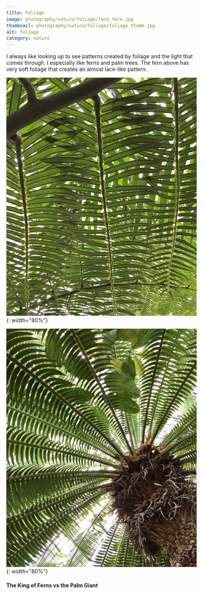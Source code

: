 ```yaml
---
title: Foliage
image: photography/nature/foliage/lace_fern.jpg
thumbnail: photography/nature/foliage/foliage_thumb.jpg
alt: foliage
category: nature
---
```


I always like looking up to see patterns created by foliage and the light that comes through. I especially like ferns and palm trees. The fern above has very soft foliage that creates an almost lace-like pattern.

![king fern](./assets/img/photography/nature/foliage/king_fern.jpg){: width="80%"}

![giant dioon](./assets/img/photography/nature/foliage/giant_palm.jpg){: width="80%"}

#### The King of Ferns vs the Palm Giant
